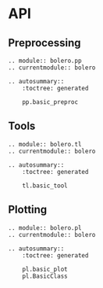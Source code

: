 # API

## Preprocessing

```{eval-rst}
.. module:: bolero.pp
.. currentmodule:: bolero

.. autosummary::
    :toctree: generated

    pp.basic_preproc
```

## Tools

```{eval-rst}
.. module:: bolero.tl
.. currentmodule:: bolero

.. autosummary::
    :toctree: generated

    tl.basic_tool
```

## Plotting

```{eval-rst}
.. module:: bolero.pl
.. currentmodule:: bolero

.. autosummary::
    :toctree: generated

    pl.basic_plot
    pl.BasicClass
```
